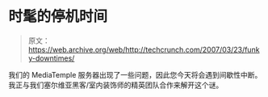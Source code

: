# 时髦的停机时间

> 原文：<https://web.archive.org/web/http://techcrunch.com/2007/03/23/funky-downtimes/>

我们的 MediaTemple 服务器出现了一些问题，因此您今天将会遇到间歇性中断。我正与我们塞尔维亚黑客/室内装饰师的精英团队合作来解开这个谜。